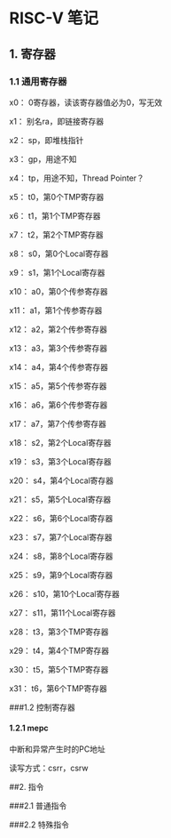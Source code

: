 # RISC-V 笔记

## 1. 寄存器
### 1.1 通用寄存器

x0： 0寄存器，读该寄存器值必为0，写无效

x1： 别名ra，即链接寄存器

x2： sp，即堆栈指针

x3： gp，用途不知

x4： tp，用途不知，Thread Pointer？

x5： t0，第0个TMP寄存器

x6： t1，第1个TMP寄存器

x7： t2，第2个TMP寄存器

x8： s0，第0个Local寄存器

x9： s1，第1个Local寄存器

x10： a0，第0个传参寄存器

x11： a1，第1个传参寄存器

x12： a2，第2个传参寄存器

x13： a3，第3个传参寄存器

x14： a4，第4个传参寄存器

x15： a5，第5个传参寄存器

x16： a6，第6个传参寄存器

x17： a7，第7个传参寄存器

x18： s2，第2个Local寄存器

x19： s3，第3个Local寄存器

x20： s4，第4个Local寄存器

x21： s5，第5个Local寄存器

x22： s6，第6个Local寄存器

x23： s7，第7个Local寄存器

x24： s8，第8个Local寄存器

x25： s9，第9个Local寄存器

x26： s10，第10个Local寄存器

x27： s11，第11个Local寄存器

x28： t3，第3个TMP寄存器

x29： t4，第4个TMP寄存器

x30： t5，第5个TMP寄存器

x31： t6，第6个TMP寄存器

###1.2 控制寄存器

#### 1.2.1 mepc

中断和异常产生时的PC地址

读写方式：csrr，csrw

##2. 指令

###2.1 普通指令

###2.2 特殊指令
